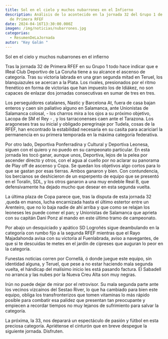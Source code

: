 ```yaml
---
title: Sol en el cielo y muchos nubarrones en el Infierno
description: Análisis de lo acontecido en la jornada 32 del Grupo 1 de La liga
  de Primera RFEF
date: 2024-04-16T13:30:00.000Z
imagen: /img/noticias/nubarrones.jpg
categorias:
  - ResumenDeLaJornada
autor: "Key Galán "
---
```

Sol en el cielo y muchos nubarrones en el infierno

Tras la jornada 32 de Primera RFEF en su Grupo 1 todo hace indicar que e lReal Club Deportivo de La Coruña tiene a su alcance el ascenso de categoría. Tras su victoria labrada en una gran segunda mitad en Teruel, los blanquiazules se acercan a la Plata. Los rivales, presionados por el ritmo frenético en forma de victorias que han impuesto los de Idiákez, no son capaces de enlazar dos jornadas consecutivas en sumar de tres en tres.

Los perseguidores catalanes, Nastic y Barcelona At, fuera de casa bajan enteros y caen sin paliativo alguno en Salamanca, ante Unionistas de Salamanca colosal, - los charros mira a los ojos a su próximo objetivo, Lacopa de SM el Rey - , y los tarraconenses caen ante el Tarazona. Los aragoneses tras su inicial y obligado peregrinaje por Tudela, cosas de la RFEF, han encontrado la estabilidad necesaria en su casita para acariciarl la permanencia en su primera temporada en la máxima categoría federativa.

Por otro lado, Deportiva Ponferradina y Cultural y Deportiva Leonesa, siguen con el quiero y no puedo en su campeonato particular. En esta jornada les tocó ganar, aunque unos, Deportiva, lejos de la pelea por ascender directo y otros, con el agua al cuello por no aclarar su panorama de Play off de ascenso y Copa. Se quedan los objetivos algo cortos para lo que se gastan por esas tierras. Ambos ganaron y bien. Con contundencia, los bercianos se deshicieron de un esperpento de equipo que se presentó en el Toralín, SDL, y los otros ganaron a una muy endeble Real B, que defensivamente ha dejado mucho que desear en esta segunda vuelta.

La última plaza de Copa parece que, tras la disputa de esta jornada 32 ,queda en manos, lucha encarnizada hasta el último estertor entre un Arenteiro, que no lo baja nadie de ahí arriba y que como se relajan los leoneses les puede comer el pan; y Unionistas de Salamanca que aprieta con su capitán Dani Ponz al mando en este último tramo de campeonato.

Por abajo un desquiciado y apático SD Logroñés sigue deambulando en la categoría con rumbo fijo a la segunda RFEF mientras que el Rayo Majadahonda avisa con su victoria al Fuenlabrada, aviso a navegantes, de que si te descuidas te metes en el jardín de cipreses que auguran lo peor en la categoría.

Funestas noticias corren por Cornellá, ó donde juegue este equipo, sin identidad alguna, y Teruel, que pese a no estar haciendo mala segunda vuelta, el hándicap del malísimo inicio les está pasando factura. El Sabadell no arranca y las nubes por la Nueva Creu Alta son muy negras.

Irún no puede dejar de mirar por el retrovisor. Su mala segunda parte ante los vecinos vizcaínos del Sestao River, lo que ha cambiado para bien este equipo, obliga los transfronterizos que tomen vitaminas lo más rápido posible para combatir esa palidez que presentan tan preocupante y empiecen a recordar tiempos no muy lejanos de sufrimiento para salvar la categoría.

La próxima, la 33, nos deparará un espectáculo de pasión y fútbol en esta preciosa categoría. Apriétense el cinturón que en breve despegue la siguiente jornada. Disfruten.
